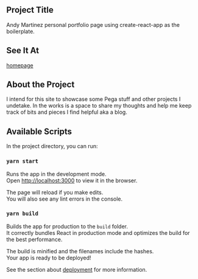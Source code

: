 ## Project Title

Andy Martinez personal portfolio page using create-react-app as the boilerplate. 

## See It At

[homepage](https://andymartinez.dev/)

## About the Project
I intend for this site to showcase some Pega stuff and other projects I undetake. In the works is a space to share my thoughts and help me keep track of bits and pieces I find helpful aka a blog. 

## Available Scripts

In the project directory, you can run:

### `yarn start`

Runs the app in the development mode.<br />
Open [http://localhost:3000](http://localhost:3000) to view it in the browser.

The page will reload if you make edits.<br />
You will also see any lint errors in the console.

### `yarn build`

Builds the app for production to the `build` folder.<br />
It correctly bundles React in production mode and optimizes the build for the best performance.

The build is minified and the filenames include the hashes.<br />
Your app is ready to be deployed!

See the section about [deployment](https://facebook.github.io/create-react-app/docs/deployment) for more information.

